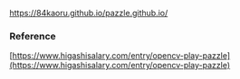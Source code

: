 https://84kaoru.github.io/pazzle.github.io/

### Reference
[https://www.higashisalary.com/entry/opencv-play-pazzle](https://www.higashisalary.com/entry/opencv-play-pazzle)
